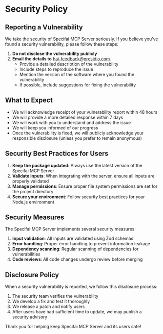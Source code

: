 # Security Policy

## Reporting a Vulnerability

We take the security of Specifai MCP Server seriously. If you believe you've found a security vulnerability, please follow these steps:

1. **Do not disclose the vulnerability publicly**
2. **Email the details to** [hai-feedback@presidio.com](mailto:hai-feedback@presidio.com).
   - Provide a detailed description of the vulnerability
   - Include steps to reproduce the issue
   - Mention the version of the software where you found the vulnerability
   - If possible, include suggestions for fixing the vulnerability

## What to Expect

- We will acknowledge receipt of your vulnerability report within 48 hours
- We will provide a more detailed response within 7 days
- We will work with you to understand and address the issue
- We will keep you informed of our progress
- Once the vulnerability is fixed, we will publicly acknowledge your responsible disclosure (unless you prefer to remain anonymous)

## Security Best Practices for Users

1. **Keep the package updated**: Always use the latest version of the Specifai MCP Server
2. **Validate inputs**: When integrating with the server, ensure all inputs are properly validated
3. **Manage permissions**: Ensure proper file system permissions are set for the project directory
4. **Secure your environment**: Follow security best practices for your Node.js environment

## Security Measures

The Specifai MCP Server implements several security measures:

1. **Input validation**: All inputs are validated using Zod schemas
2. **Error handling**: Proper error handling to prevent information leakage
3. **Dependency scanning**: Regular scanning of dependencies for vulnerabilities
4. **Code reviews**: All code changes undergo review before merging

## Disclosure Policy

When a security vulnerability is reported, we follow this disclosure process:

1. The security team verifies the vulnerability
2. We develop a fix and test it thoroughly
3. We release a patch and notify users
4. After users have had sufficient time to update, we may publish a security advisory

Thank you for helping keep Specifai MCP Server and its users safe!
